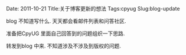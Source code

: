 Date: 2011-10-21
Title:关于博客更新的想法
Tags:cpyug
Slug:blog-update

blog 不知道写什么. 天天都会看邮件列表和问答社区. 

准备把CpyUG 里面自己回答到的问题组织一下思路.

转发到blog 中来. 不知道涉及不涉及到版权的问题. 
